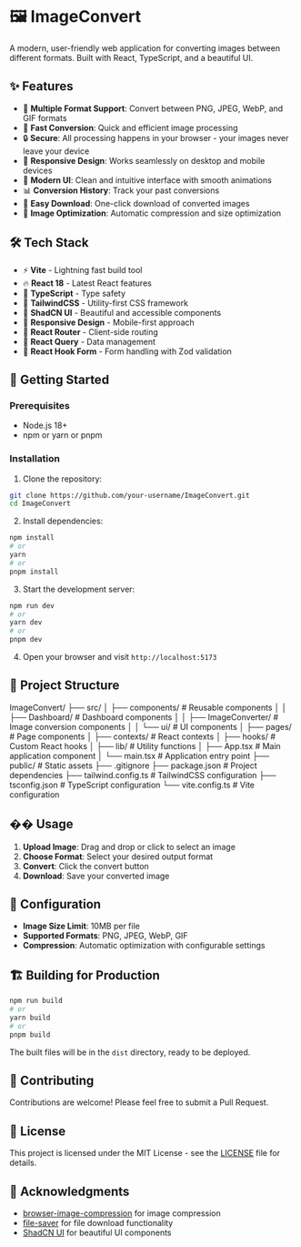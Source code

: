 # 🖼️ ImageConvert

A modern, user-friendly web application for converting images between different formats. Built with React, TypeScript, and a beautiful UI.

## ✨ Features

- 🎯 **Multiple Format Support**: Convert between PNG, JPEG, WebP, and GIF formats
- 🚀 **Fast Conversion**: Quick and efficient image processing
- 🔒 **Secure**: All processing happens in your browser - your images never leave your device
- 📱 **Responsive Design**: Works seamlessly on desktop and mobile devices
- 🎨 **Modern UI**: Clean and intuitive interface with smooth animations
- 📊 **Conversion History**: Track your past conversions
- 💾 **Easy Download**: One-click download of converted images
- 🎯 **Image Optimization**: Automatic compression and size optimization

## 🛠️ Tech Stack

- ⚡️ **Vite** - Lightning fast build tool
- 🔥 **React 18** - Latest React features
- 🧩 **TypeScript** - Type safety
- 🎨 **TailwindCSS** - Utility-first CSS framework
- 🧰 **ShadCN UI** - Beautiful and accessible components
- 📱 **Responsive Design** - Mobile-first approach
- 🧭 **React Router** - Client-side routing
- 🔄 **React Query** - Data management
- 📝 **React Hook Form** - Form handling with Zod validation

## 🚀 Getting Started

### Prerequisites

- Node.js 18+ 
- npm or yarn or pnpm

### Installation

1. Clone the repository:
```bash
git clone https://github.com/your-username/ImageConvert.git
cd ImageConvert
```

2. Install dependencies:
```bash
npm install
# or
yarn
# or
pnpm install
```

3. Start the development server:
```bash
npm run dev
# or
yarn dev
# or
pnpm dev
```

4. Open your browser and visit `http://localhost:5173`

## 📁 Project Structure

ImageConvert/
├── src/
│ ├── components/ # Reusable components
│ │ ├── Dashboard/ # Dashboard components
│ │ ├── ImageConverter/ # Image conversion components
│ │ └── ui/ # UI components
│ ├── pages/ # Page components
│ ├── contexts/ # React contexts
│ ├── hooks/ # Custom React hooks
│ ├── lib/ # Utility functions
│ ├── App.tsx # Main application component
│ └── main.tsx # Application entry point
├── public/ # Static assets
├── .gitignore
├── package.json # Project dependencies
├── tailwind.config.ts # TailwindCSS configuration
├── tsconfig.json # TypeScript configuration
└── vite.config.ts # Vite configuration


## �� Usage

1. **Upload Image**: Drag and drop or click to select an image
2. **Choose Format**: Select your desired output format
3. **Convert**: Click the convert button
4. **Download**: Save your converted image

## 🔧 Configuration

- **Image Size Limit**: 10MB per file
- **Supported Formats**: PNG, JPEG, WebP, GIF
- **Compression**: Automatic optimization with configurable settings

## 🏗️ Building for Production

```bash
npm run build
# or
yarn build
# or
pnpm build
```

The built files will be in the `dist` directory, ready to be deployed.

## 🤝 Contributing

Contributions are welcome! Please feel free to submit a Pull Request.

## 📝 License

This project is licensed under the MIT License - see the [LICENSE](LICENSE) file for details.

## 🙏 Acknowledgments

- [browser-image-compression](https://github.com/Donaldcwl/browser-image-compression) for image compression
- [file-saver](https://github.com/eligrey/FileSaver.js) for file download functionality
- [ShadCN UI](https://ui.shadcn.com/) for beautiful UI components
